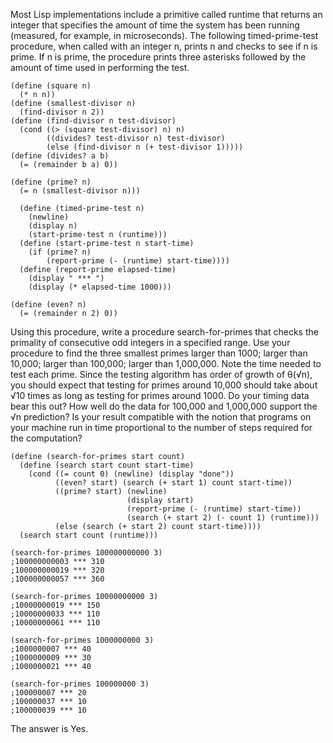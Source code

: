 Most Lisp implementations include a primitive called runtime that returns an integer that specifies the amount of time the system has been running (measured, for example, in microseconds). The following timed-prime-test procedure, when called with an integer n, prints n and checks to see if n is prime. If n is prime, the procedure prints three asterisks followed by the amount of time used in performing the test.

```
(define (square n)
  (* n n))
(define (smallest-divisor n)
  (find-divisor n 2))
(define (find-divisor n test-divisor)
  (cond ((> (square test-divisor) n) n)
        ((divides? test-divisor n) test-divisor)
        (else (find-divisor n (+ test-divisor 1)))))
(define (divides? a b)
  (= (remainder b a) 0))

(define (prime? n)
  (= n (smallest-divisor n)))

  (define (timed-prime-test n)
    (newline)
    (display n)
    (start-prime-test n (runtime)))
  (define (start-prime-test n start-time)
    (if (prime? n)
        (report-prime (- (runtime) start-time))))
  (define (report-prime elapsed-time)
    (display " *** ")
    (display (* elapsed-time 1000)))

(define (even? n)
  (= (remainder n 2) 0))
```

Using this procedure, write a procedure search-for-primes that checks the primality of consecutive odd integers in a specified range. Use your procedure to find the three smallest primes larger than 1000; larger than 10,000; larger than 100,000; larger than 1,000,000. Note the time needed to test each prime. Since the testing algorithm has order of growth of θ(√n), you should expect that testing for primes around 10,000 should take about √10 times as long as testing for primes around 1000. Do your timing data bear this out? How well do the data for 100,000 and 1,000,000 support the √n prediction? Is your result compatible with the notion that programs on your machine run in time proportional to the number of steps required for the computation?

```
(define (search-for-primes start count)
  (define (search start count start-time)
    (cond ((= count 0) (newline) (display "done"))
          ((even? start) (search (+ start 1) count start-time))
          ((prime? start) (newline)
                          (display start)
                          (report-prime (- (runtime) start-time))
                          (search (+ start 2) (- count 1) (runtime)))
          (else (search (+ start 2) count start-time))))
  (search start count (runtime)))

(search-for-primes 100000000000 3)
;100000000003 *** 310
;100000000019 *** 320
;100000000057 *** 360

(search-for-primes 10000000000 3)
;10000000019 *** 150
;10000000033 *** 110
;10000000061 *** 110

(search-for-primes 1000000000 3)
;1000000007 *** 40
;1000000009 *** 30
;1000000021 *** 40

(search-for-primes 100000000 3)
;100000007 *** 20
;100000037 *** 10
;100000039 *** 10
```

The answer is Yes.
